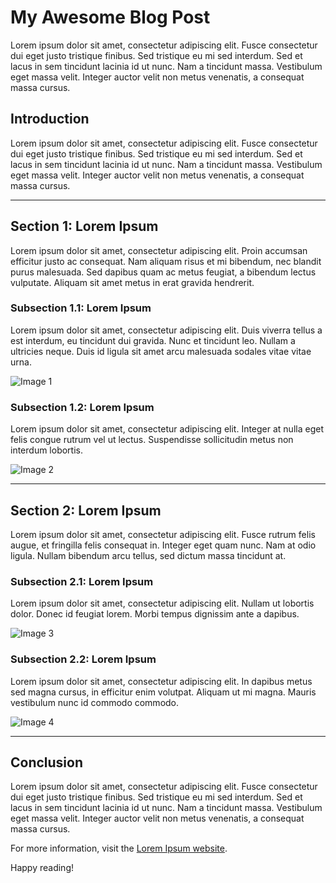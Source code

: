 # My Awesome Blog Post

Lorem ipsum dolor sit amet, consectetur adipiscing elit. Fusce consectetur dui eget justo tristique finibus. Sed tristique eu mi sed interdum. Sed et lacus in sem tincidunt lacinia id ut nunc. Nam a tincidunt massa. Vestibulum eget massa velit. Integer auctor velit non metus venenatis, a consequat massa cursus.

## Introduction

Lorem ipsum dolor sit amet, consectetur adipiscing elit. Fusce consectetur dui eget justo tristique finibus. Sed tristique eu mi sed interdum. Sed et lacus in sem tincidunt lacinia id ut nunc. Nam a tincidunt massa. Vestibulum eget massa velit. Integer auctor velit non metus venenatis, a consequat massa cursus.

---

## Section 1: Lorem Ipsum

Lorem ipsum dolor sit amet, consectetur adipiscing elit. Proin accumsan efficitur justo ac consequat. Nam aliquam risus et mi bibendum, nec blandit purus malesuada. Sed dapibus quam ac metus feugiat, a bibendum lectus vulputate. Aliquam sit amet metus in erat gravida hendrerit.

### Subsection 1.1: Lorem Ipsum

Lorem ipsum dolor sit amet, consectetur adipiscing elit. Duis viverra tellus a est interdum, eu tincidunt dui gravida. Nunc et tincidunt leo. Nullam a ultricies neque. Duis id ligula sit amet arcu malesuada sodales vitae vitae urna.

![Image 1](image1.jpg "Alt text for Image 1")

### Subsection 1.2: Lorem Ipsum

Lorem ipsum dolor sit amet, consectetur adipiscing elit. Integer at nulla eget felis congue rutrum vel ut lectus. Suspendisse sollicitudin metus non interdum lobortis.

![Image 2](image2.jpg "Alt text for Image 2")

---

## Section 2: Lorem Ipsum

Lorem ipsum dolor sit amet, consectetur adipiscing elit. Fusce rutrum felis augue, et fringilla felis consequat in. Integer eget quam nunc. Nam at odio ligula. Nullam bibendum arcu tellus, sed dictum massa tincidunt at.

### Subsection 2.1: Lorem Ipsum

Lorem ipsum dolor sit amet, consectetur adipiscing elit. Nullam ut lobortis dolor. Donec id feugiat lorem. Morbi tempus dignissim ante a dapibus.

![Image 3](image3.jpg "Alt text for Image 3")

### Subsection 2.2: Lorem Ipsum

Lorem ipsum dolor sit amet, consectetur adipiscing elit. In dapibus metus sed magna cursus, in efficitur enim volutpat. Aliquam ut mi magna. Mauris vestibulum nunc id commodo commodo.

![Image 4](image4.jpg "Alt text for Image 4")

---

## Conclusion

Lorem ipsum dolor sit amet, consectetur adipiscing elit. Fusce consectetur dui eget justo tristique finibus. Sed tristique eu mi sed interdum. Sed et lacus in sem tincidunt lacinia id ut nunc. Nam a tincidunt massa. Vestibulum eget massa velit. Integer auctor velit non metus venenatis, a consequat massa cursus.

For more information, visit the [Lorem Ipsum website](https://www.example.com).

Happy reading!